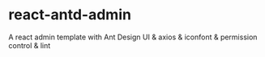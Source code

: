 # react-antd-admin
A react admin template with Ant Design UI &amp; axios &amp; iconfont &amp; permission control &amp; lint
